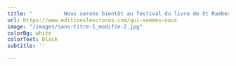 ```yaml
---
title: "          Nous serons bientôt au festival du livre de St Rambert…"
url: https://www.editionslescrocos.com/qui-sommes-nous
image: "/images/sans-titre-1_modifie-2.jpg"
colorBg: white
colorText: black
subtitle: ''

---
```

